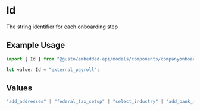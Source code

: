 # Id

The string identifier for each onboarding step

## Example Usage

```typescript
import { Id } from "@gusto/embedded-api/models/components/companyonboardingstatus.js";

let value: Id = "external_payroll";
```

## Values

```typescript
"add_addresses" | "federal_tax_setup" | "select_industry" | "add_bank_info" | "add_employees" | "state_setup" | "payroll_schedule" | "sign_all_forms" | "verify_bank_info" | "external_payroll"
```